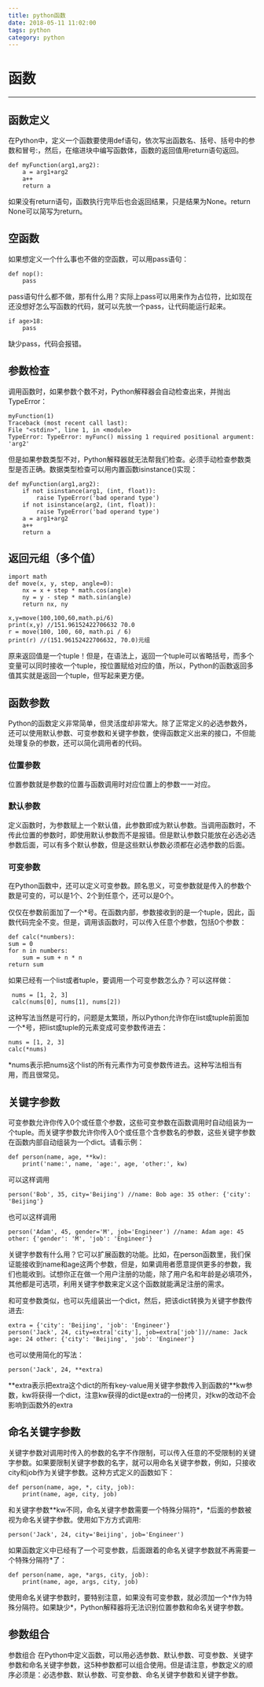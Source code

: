 ```yaml
---
title: python函数
date: 2018-05-11 11:02:00
tags: python
category: python
---
```

# 函数
------------
## 函数定义
在Python中，定义一个函数要使用def语句，依次写出函数名、括号、括号中的参数和冒号:，然后，在缩进块中编写函数体，函数的返回值用return语句返回。

    def myFunction(arg1,arg2):
        a = arg1+arg2
        a++
        return a

如果没有return语句，函数执行完毕后也会返回结果，只是结果为None。return None可以简写为return。

## 空函数
如果想定义一个什么事也不做的空函数，可以用pass语句：
    
    def nop():
        pass

pass语句什么都不做，那有什么用？实际上pass可以用来作为占位符，比如现在还没想好怎么写函数的代码，就可以先放一个pass，让代码能运行起来。

    if age>18:
        pass
缺少pass，代码会报错。

## 参数检查
调用函数时，如果参数个数不对，Python解释器会自动检查出来，并抛出TypeError：

    myFunction(1)
    Traceback (most recent call last):
    File "<stdin>", line 1, in <module>
    TypeError: TypeError: myFunc() missing 1 required positional argument: 'arg2'
但是如果参数类型不对，Python解释器就无法帮我们检查。必须手动检查参数类型是否正确。数据类型检查可以用内置函数isinstance()实现：

    def myFunction(arg1,arg2):
        if not isinstance(arg1, (int, float)):
            raise TypeError('bad operand type')
        if not isinstance(arg2, (int, float)):
            raise TypeError('bad operand type')
        a = arg1+arg2
        a++
        return a

## 返回元组（多个值）

    import math
    def move(x, y, step, angle=0):
        nx = x + step * math.cos(angle)
        ny = y - step * math.sin(angle)
        return nx, ny

    x,y=move(100,100,60,math.pi/6)
    print(x,y) //151.96152422706632 70.0
    r = move(100, 100, 60, math.pi / 6)
    print(r) //(151.96152422706632, 70.0)元组
原来返回值是一个tuple！但是，在语法上，返回一个tuple可以省略括号，而多个变量可以同时接收一个tuple，按位置赋给对应的值，所以，Python的函数返回多值其实就是返回一个tuple，但写起来更方便。

## 函数参数
Python的函数定义非常简单，但灵活度却非常大。除了正常定义的必选参数外，还可以使用默认参数、可变参数和关键字参数，使得函数定义出来的接口，不但能处理复杂的参数，还可以简化调用者的代码。

### 位置参数
位置参数就是参数的位置与函数调用时对应位置上的参数一一对应。

### 默认参数
定义函数时，为参数赋上一个默认值，此参数即成为默认参数。当调用函数时，不传此位置的参数时，即使用默认参数而不是报错。但是默认参数只能放在必选必选参数后面，可以有多个默认参数，但是这些默认参数必须都在必选参数的后面。

### 可变参数
在Python函数中，还可以定义可变参数。顾名思义，可变参数就是传入的参数个数是可变的，可以是1个、2个到任意个，还可以是0个。

仅仅在参数前面加了一个*号。在函数内部，参数接收到的是一个tuple，因此，函数代码完全不变。但是，调用该函数时，可以传入任意个参数，包括0个参数：

    def calc(*numbers):
    sum = 0
    for n in numbers:
        sum = sum + n * n
    return sum

如果已经有一个list或者tuple，要调用一个可变参数怎么办？可以这样做：

     nums = [1, 2, 3]
     calc(nums[0], nums[1], nums[2])
这种写法当然是可行的，问题是太繁琐，所以Python允许你在list或tuple前面加一个*号，把list或tuple的元素变成可变参数传进去：

    nums = [1, 2, 3]
    calc(*nums)
*nums表示把nums这个list的所有元素作为可变参数传进去。这种写法相当有用，而且很常见。

## 关键字参数
可变参数允许你传入0个或任意个参数，这些可变参数在函数调用时自动组装为一个tuple。而关键字参数允许你传入0个或任意个含参数名的参数，这些关键字参数在函数内部自动组装为一个dict。请看示例：

    def person(name, age, **kw):
        print('name:', name, 'age:', age, 'other:', kw)
可以这样调用

    person('Bob', 35, city='Beijing') //name: Bob age: 35 other: {'city': 'Beijing'}
也可以这样调用

    person('Adam', 45, gender='M', job='Engineer') //name: Adam age: 45 other: {'gender': 'M', 'job': 'Engineer'}

关键字参数有什么用？它可以扩展函数的功能。比如，在person函数里，我们保证能接收到name和age这两个参数，但是，如果调用者愿意提供更多的参数，我们也能收到。试想你正在做一个用户注册的功能，除了用户名和年龄是必填项外，其他都是可选项，利用关键字参数来定义这个函数就能满足注册的需求。

和可变参数类似，也可以先组装出一个dict，然后，把该dict转换为关键字参数传进去:

    extra = {'city': 'Beijing', 'job': 'Engineer'}
    person('Jack', 24, city=extra['city'], job=extra['job'])//name: Jack age: 24 other: {'city': 'Beijing', 'job': 'Engineer'}
也可以使用简化的写法：
    
    person('Jack', 24, **extra)

\*\*extra表示把extra这个dict的所有key-value用关键字参数传入到函数的\*\*kw参数，kw将获得一个dict，注意kw获得的dict是extra的一份拷贝，对kw的改动不会影响到函数外的extra

## 命名关键字参数
关键字参数对调用时传入的参数的名字不作限制，可以传入任意的不受限制的关键字参数。如果要限制关键字参数的名字，就可以用命名关键字参数，例如，只接收city和job作为关键字参数。这种方式定义的函数如下：

    def person(name, age, *, city, job):
        print(name, age, city, job)
和关键字参数\*\*kw不同，命名关键字参数需要一个特殊分隔符\*，\*后面的参数被视为命名关键字参数。使用如下方方式调用:

    person('Jack', 24, city='Beijing', job='Engineer')
如果函数定义中已经有了一个可变参数，后面跟着的命名关键字参数就不再需要一个特殊分隔符*了：

    def person(name, age, *args, city, job):
        print(name, age, args, city, job)
使用命名关键字参数时，要特别注意，如果没有可变参数，就必须加一个\*作为特殊分隔符。如果缺少\*，Python解释器将无法识别位置参数和命名关键字参数。

## 参数组合
参数组合
在Python中定义函数，可以用必选参数、默认参数、可变参数、关键字参数和命名关键字参数，这5种参数都可以组合使用。但是请注意，参数定义的顺序必须是：必选参数、默认参数、可变参数、命名关键字参数和关键字参数。